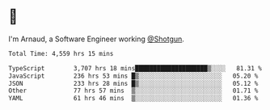 # 👋

I'm Arnaud, a Software Engineer working [@Shotgun](https://shotgun.live).

<!--START_SECTION:waka-->

```txt
Total Time: 4,559 hrs 15 mins

TypeScript        3,707 hrs 18 mins████████████████████▒░░░░   81.31 %
JavaScript        236 hrs 53 mins █▒░░░░░░░░░░░░░░░░░░░░░░░   05.20 %
JSON              233 hrs 28 mins █▒░░░░░░░░░░░░░░░░░░░░░░░   05.12 %
Other             77 hrs 57 mins  ▒░░░░░░░░░░░░░░░░░░░░░░░░   01.71 %
YAML              61 hrs 46 mins  ▒░░░░░░░░░░░░░░░░░░░░░░░░   01.36 %
```

<!--END_SECTION:waka-->
